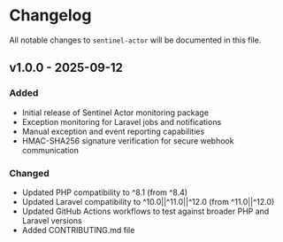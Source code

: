 # Changelog

All notable changes to `sentinel-actor` will be documented in this file.

## v1.0.0 - 2025-09-12

### Added

-   Initial release of Sentinel Actor monitoring package
-   Exception monitoring for Laravel jobs and notifications
-   Manual exception and event reporting capabilities
-   HMAC-SHA256 signature verification for secure webhook communication

### Changed

-   Updated PHP compatibility to ^8.1 (from ^8.4)
-   Updated Laravel compatibility to ^10.0||^11.0||^12.0 (from ^11.0||^12.0)
-   Updated GitHub Actions workflows to test against broader PHP and Laravel versions
-   Added CONTRIBUTING.md file
